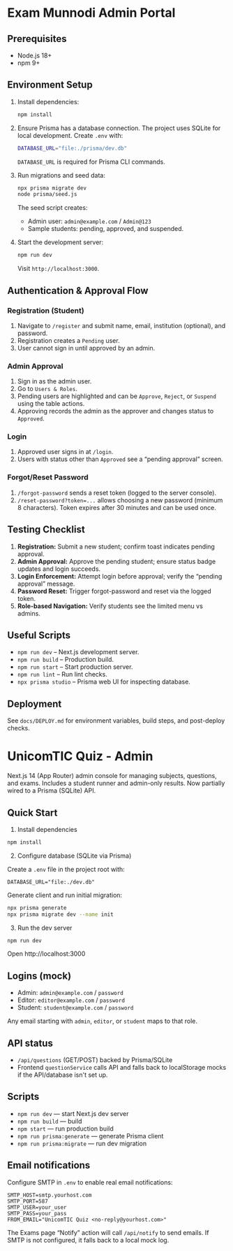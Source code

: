 # Exam Munnodi Admin Portal

## Prerequisites

- Node.js 18+
- npm 9+

## Environment Setup

1. Install dependencies:

   ```bash
   npm install
   ```

2. Ensure Prisma has a database connection. The project uses SQLite for local development. Create `.env` with:

   ```bash
   DATABASE_URL="file:./prisma/dev.db"
   ```

   `DATABASE_URL` is required for Prisma CLI commands.

3. Run migrations and seed data:

   ```bash
   npx prisma migrate dev
   node prisma/seed.js
   ```

   The seed script creates:

   - Admin user: `admin@example.com` / `Admin@123`
   - Sample students: pending, approved, and suspended.

4. Start the development server:

   ```bash
   npm run dev
   ```

   Visit `http://localhost:3000`.

## Authentication & Approval Flow

### Registration (Student)

1. Navigate to `/register` and submit name, email, institution (optional), and password.
2. Registration creates a `Pending` user.
3. User cannot sign in until approved by an admin.

### Admin Approval

1. Sign in as the admin user.
2. Go to `Users & Roles`.
3. Pending users are highlighted and can be `Approve`, `Reject`, or `Suspend` using the table actions.
4. Approving records the admin as the approver and changes status to `Approved`.

### Login

1. Approved user signs in at `/login`.
2. Users with status other than `Approved` see a “pending approval” screen.

### Forgot/Reset Password

1. `/forgot-password` sends a reset token (logged to the server console).
2. `/reset-password?token=...` allows choosing a new password (minimum 8 characters). Token expires after 30 minutes and can be used once.

## Testing Checklist

1. **Registration:** Submit a new student; confirm toast indicates pending approval.
2. **Admin Approval:** Approve the pending student; ensure status badge updates and login succeeds.
3. **Login Enforcement:** Attempt login before approval; verify the “pending approval” message.
4. **Password Reset:** Trigger forgot-password and reset via the logged token.
5. **Role-based Navigation:** Verify students see the limited menu vs admins.

## Useful Scripts

- `npm run dev` – Next.js development server.
- `npm run build` – Production build.
- `npm run start` – Start production server.
- `npm run lint` – Run lint checks.
- `npx prisma studio` – Prisma web UI for inspecting database.

## Deployment

See `docs/DEPLOY.md` for environment variables, build steps, and post-deploy checks.
# UnicomTIC Quiz - Admin

Next.js 14 (App Router) admin console for managing subjects, questions, and exams. Includes a student runner and admin-only results. Now partially wired to a Prisma (SQLite) API.

## Quick Start

1) Install dependencies

```bash
npm install
```

2) Configure database (SQLite via Prisma)

Create a `.env` file in the project root with:

```
DATABASE_URL="file:./dev.db"
```

Generate client and run initial migration:

```bash
npx prisma generate
npx prisma migrate dev --name init
```

3) Run the dev server

```bash
npm run dev
```

Open http://localhost:3000

## Logins (mock)

- Admin: `admin@example.com` / `password`
- Editor: `editor@example.com` / `password`
- Student: `student@example.com` / `password`

Any email starting with `admin`, `editor`, or `student` maps to that role.

## API status

- `/api/questions` (GET/POST) backed by Prisma/SQLite
- Frontend `questionService` calls API and falls back to localStorage mocks if the API/database isn't set up.

## Scripts

- `npm run dev` — start Next.js dev server
- `npm run build` — build
- `npm start` — run production build
- `npm run prisma:generate` — generate Prisma client
- `npm run prisma:migrate` — run dev migration

## Email notifications

Configure SMTP in `.env` to enable real email notifications:

```
SMTP_HOST=smtp.yourhost.com
SMTP_PORT=587
SMTP_USER=your_user
SMTP_PASS=your_pass
FROM_EMAIL="UnicomTIC Quiz <no-reply@yourhost.com>"
```

The Exams page “Notify” action will call `/api/notify` to send emails. If SMTP is not configured, it falls back to a local mock log.
